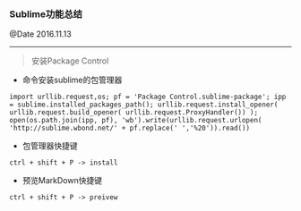 ### Sublime功能总结
@Date 2016.11.13

---

> 安装Package Control

* 命令安装sublime的包管理器

```
import urllib.request,os; pf = 'Package Control.sublime-package'; ipp = sublime.installed_packages_path(); urllib.request.install_opener( urllib.request.build_opener( urllib.request.ProxyHandler()) ); open(os.path.join(ipp, pf), 'wb').write(urllib.request.urlopen( 'http://sublime.wbond.net/' + pf.replace(' ','%20')).read())
```

* 包管理器快捷键

```
ctrl + shift + P -> install
```

* 预览MarkDown快捷键

```
ctrl + shift + P -> preivew
```